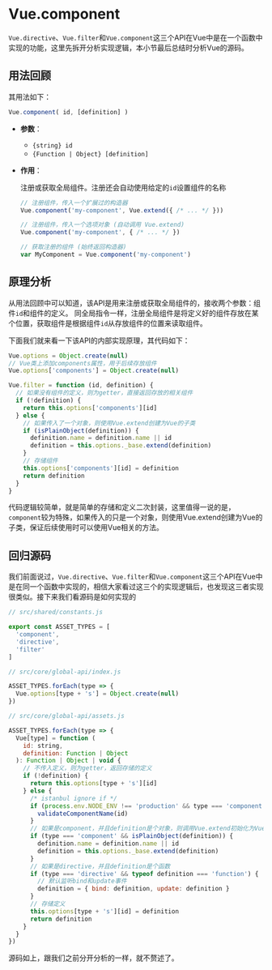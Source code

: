# Vue.component

`Vue.directive`、`Vue.filter`和`Vue.component`这三个API在Vue中是在一个函数中实现的功能，这里先拆开分析实现逻辑，本小节最后总结时分析Vue的源码。

## 用法回顾

其用法如下：

```javascript
Vue.component( id, [definition] )
```

- **参数**：

  - `{string} id`
  - `{Function | Object} [definition]`

- **作用**：

  注册或获取全局组件。注册还会自动使用给定的`id`设置组件的名称

  ```javascript
  // 注册组件，传入一个扩展过的构造器
  Vue.component('my-component', Vue.extend({ /* ... */ }))

  // 注册组件，传入一个选项对象 (自动调用 Vue.extend)
  Vue.component('my-component', { /* ... */ })

  // 获取注册的组件 (始终返回构造器)
  var MyComponent = Vue.component('my-component')
  ```

## 原理分析

从用法回顾中可以知道，该API是用来注册或获取全局组件的，接收两个参数：组件`id`和组件的定义。 同全局指令一样，注册全局组件是将定义好的组件存放在某个位置，获取组件是根据组件`id`从存放组件的位置来读取组件。

下面我们就来看一下该API的内部实现原理，其代码如下：

```javascript
Vue.options = Object.create(null)
// Vue类上添加components属性，用于后续存放组件
Vue.options['components'] = Object.create(null)

Vue.filter = function (id, definition) {
  // 如果没有组件的定义，则为getter，直接返回存放的相关组件
  if (!definition) {
    return this.options['components'][id]
  } else {
    // 如果传入了一个对象，则使用Vue.extend创建为Vue的子类
    if (isPlainObject(definition)) {
      definition.name = definition.name || id
      definition = this.options._base.extend(definition)
    }
    // 存储组件
    this.options['components'][id] = definition
    return definition
  }
}
```

代码逻辑较简单，就是简单的存储和定义二次封装，这里值得一说的是，`component`较为特殊，如果传入的只是一个对象，则使用Vue.extend创建为Vue的子类，保证后续使用时可以使用Vue相关的方法。

## 回归源码

我们前面说过，`Vue.directive`、`Vue.filter`和`Vue.component`这三个API在Vue中是在同一个函数中实现的，相信大家看过这三个的实现逻辑后，也发现这三者实现很类似。接下来我们看源码是如何实现的

```js
// src/shared/constants.js

export const ASSET_TYPES = [
  'component',
  'directive',
  'filter'
]
```

```js
// src/core/global-api/index.js

ASSET_TYPES.forEach(type => {
  Vue.options[type + 's'] = Object.create(null)
})
```

```js
// src/core/global-api/assets.js

ASSET_TYPES.forEach(type => {
  Vue[type] = function (
    id: string,
    definition: Function | Object
  ): Function | Object | void {
    // 不传入定义，则为getter，返回存储的定义
    if (!definition) {
      return this.options[type + 's'][id]
    } else {
      /* istanbul ignore if */
      if (process.env.NODE_ENV !== 'production' && type === 'component') {
        validateComponentName(id)
      }
      // 如果是component，并且definition是个对象，则调用Vue.extend初始化为Vue子类
      if (type === 'component' && isPlainObject(definition)) {
        definition.name = definition.name || id
        definition = this.options._base.extend(definition)
      }
      // 如果是directive，并且definition是个函数
      if (type === 'directive' && typeof definition === 'function') {
        // 默认监听bind和update事件
        definition = { bind: definition, update: definition }
      }
      // 存储定义
      this.options[type + 's'][id] = definition
      return definition
    }
  }
})
```

源码如上，跟我们之前分开分析的一样，就不赘述了。